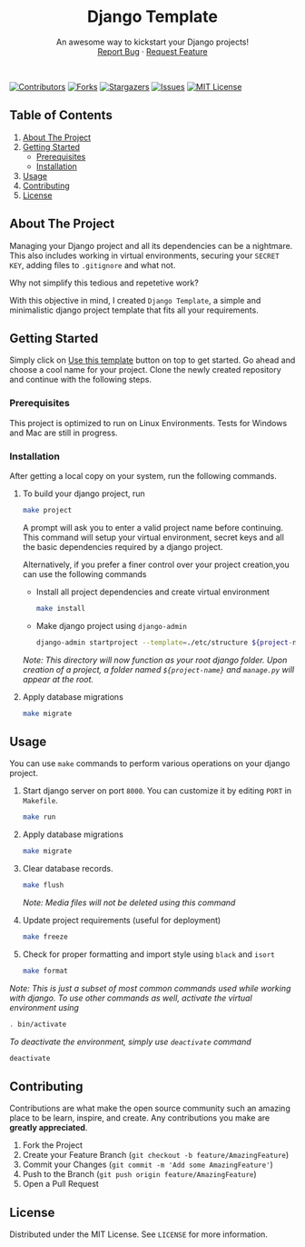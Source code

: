 <p align="center">
  <!-- <a href="https://github.com/AvishrantsSh/Django-Template">
    <img src="images/logo.png" alt="Logo" width="80" height="80">
  </a> -->

  <h1 align="center">Django Template</h1>

  <p align="center">
    An awesome way to kickstart your Django projects!
    <br>
    <a href="https://github.com/AvishrantsSh/Django-Template/issues">Report Bug</a>
    ·
    <a href="https://github.com/AvishrantsSh/Django-Template/issues">Request Feature</a>
  </p>
</p>
<br>

[![Contributors][contributors-shield]][contributors-url]
[![Forks][forks-shield]][forks-url]
[![Stargazers][stars-shield]][stars-url]
[![Issues][issues-shield]][issues-url]
[![MIT License][license-shield]][license-url]
<br>
<!-- TABLE OF CONTENTS -->

## Table of Contents
<ol>
  <li>
    <a href="#about-the-project">About The Project</a>
  </li>
  <li>
    <a href="#getting-started">Getting Started</a>
    <ul>
      <li><a href="#prerequisites">Prerequisites</a></li>
      <li><a href="#installation">Installation</a></li>
    </ul>
  </li>
  <li><a href="#usage">Usage</a></li>
  <li><a href="#contributing">Contributing</a></li>
  <li><a href="#license">License</a></li>
</ol>



<!-- ABOUT THE PROJECT -->
## About The Project

Managing your Django project and all its dependencies can be a nightmare. This also includes working in virtual environments, securing your `SECRET KEY`, adding files to `.gitignore` and what not.

Why not simplify this tedious and repetetive work? 

With this objective in mind, I created `Django Template`, a simple and minimalistic django project template that fits all your requirements. 


<!-- GETTING STARTED -->
## Getting Started

Simply click on [Use this template](https://github.com/AvishrantsSh/Django-Template/generate) button on top to get started. Go ahead and choose a cool name for your project. Clone the newly created repository and continue with the following steps.

### Prerequisites

This project is optimized to run on Linux Environments. Tests for Windows and Mac are still in progress.

### Installation

After getting a local copy on your system, run the following commands.

1. To build your django project, run
    ```sh
    make project
    ```
    A prompt will ask you to enter a valid project name before continuing. This command will setup your virtual environment, secret keys and all the basic dependencies required by a django project.

    Alternatively, if you prefer a finer control over your project creation,you can use the following commands
    - Install all project dependencies and create virtual environment
        ```sh
        make install
        ```

    - Make django project using `django-admin`
        ```sh
        django-admin startproject --template=./etc/structure ${project-name} .
        ```
    

    _Note: This directory will now function as your root django folder. Upon creation of a project, a folder named `${project-name}` and `manage.py` will appear at the root._

2. Apply database migrations
    ```sh
    make migrate
    ```

<!-- USAGE EXAMPLES -->
## Usage

You can use `make` commands to perform various operations on your django project.
1. Start django server on port `8000`. You can customize it by editing `PORT` in `Makefile`. 
    ```sh
    make run
    ```

2. Apply database migrations
    ```sh
    make migrate
    ```

3. Clear database records.
    ```sh
    make flush
    ```
     _Note: Media files will not be deleted using this command_

4. Update project requirements (useful for deployment)
    ```sh
    make freeze
    ```

5. Check for proper formatting and import style using `black` and `isort`
    ```sh
    make format
    ```

_Note: This is just a subset of most common commands used while working with django. To use other commands as well, activate the virtual environment using_
```sh
. bin/activate
```

_To deactivate the environment, simply use `deactivate` command_
```sh
deactivate
```

<!-- CONTRIBUTING -->
## Contributing

Contributions are what make the open source community such an amazing place to be learn, inspire, and create. Any contributions you make are **greatly appreciated**.

1. Fork the Project
2. Create your Feature Branch (`git checkout -b feature/AmazingFeature`)
3. Commit your Changes (`git commit -m 'Add some AmazingFeature'`)
4. Push to the Branch (`git push origin feature/AmazingFeature`)
5. Open a Pull Request

<!-- LICENSE -->
## License

Distributed under the MIT License. See `LICENSE` for more information.


<!-- MARKDOWN LINKS & IMAGES -->
<!-- https://www.markdownguide.org/basic-syntax/#reference-style-links -->
[contributors-shield]: https://img.shields.io/github/contributors/AvishrantsSh/Django-Template.svg?style=for-the-badge
[contributors-url]: https://github.com/AvishrantsSh/Django-Template/graphs/contributors
[forks-shield]: https://img.shields.io/github/forks/AvishrantsSh/Django-Template.svg?style=for-the-badge
[forks-url]: https://github.com/AvishrantsSh/Django-Template/network/members
[stars-shield]: https://img.shields.io/github/stars/AvishrantsSh/Django-Template.svg?style=for-the-badge
[stars-url]: https://github.com/AvishrantsSh/Django-Template/stargazers
[issues-shield]: https://img.shields.io/github/issues/AvishrantsSh/Django-Template.svg?style=for-the-badge
[issues-url]: https://github.com/AvishrantsSh/Django-Template/issues
[license-shield]: https://img.shields.io/github/license/AvishrantsSh/Django-Template.svg?style=for-the-badge
[license-url]: https://github.com/AvishrantsSh/Django-Template/blob/main/LICENSE
